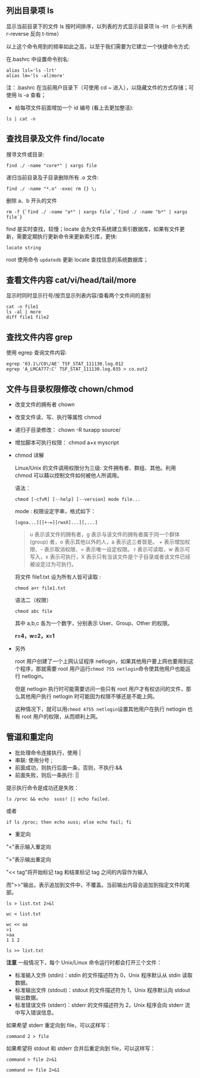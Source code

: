 
## 列出目录项 ls

显示当前目录下的文件 ls
按时间排序，以列表的方式显示目录项 ls -lrt（l-长列表 r-reverse 反向 t-time）

以上这个命令用到的频率如此之高，以至于我们需要为它建立一个快捷命令方式:

在.bashrc 中设置命令别名:
```
alias lsl='ls -lrt'
alias lm='ls -al|more'
```
注：.bashrc 在当前用户目录下（可使用 cd ~ 进入），以隐藏文件的方式存储；可使用 ls -a 查看；
* 给每项文件前面增加一个 id 编号 (看上去更加整洁):
```
ls | cat -n
```

## 查找目录及文件 find/locate

搜寻文件或目录:
```
find ./ -name "core*" | xargs file
```

递归当前目录及子目录删除所有 .o 文件:
```
find ./ -name "*.o" -exec rm {} \;
```
删除 a、b 开头的文件
```
rm -f {`find ./ -name "a*" | xargs file`,`find ./ -name "b*" | xargs file`}
```
find 是实时查找，较慢；locate 会为文件系统建立索引数据库，如果有文件更新，需要定期执行更新命令来更新索引库，更快:
```
locate string
```
root 使用命令 `updatedb` 更新 locate 查找信息的系统数据库；

## 查看文件内容 cat/vi/head/tail/more

显示时同时显示行号/按页显示列表内容/查看两个文件间的差别
```
cat -n file1
ls -al | more
diff file1 file2
```

## 查找文件内容 grep

使用 egrep 查询文件内容:
```
egrep '03.1\/CO\/AE' TSF_STAT_111130.log.012
egrep 'A_LMCA777:C' TSF_STAT_111130.log.035 > co.out2
```

## 文件与目录权限修改 chown/chmod

* 改变文件的拥有者 chown
* 改变文件读、写、执行等属性 chmod
* 递归子目录修改： chown -R tuxapp source/
* 增加脚本可执行权限： chmod a+x myscript
* chmod 详解
  
  Linux/Unix 的文件调用权限分为三级: 文件拥有者、群组、其他。利用 chmod 可以藉以控制文件如何被他人所调用。

  语法：
  ```
  chmod [-cfvR] [--help] [--version] mode file...
  ```
  mode : 权限设定字串，格式如下：
  ```
  [ugoa...][[+-=][rwxX]...][,...]
  ```
  >u 表示该文件的拥有者，g 表示与该文件的拥有者属于同一个群体 (group) 者，o 表示其他以外的人，a 表示这三者皆是。
\+ 表示增加权限、- 表示取消权限、= 表示唯一设定权限。
r 表示可读取，w 表示可写入，x 表示可执行，X 表示只有当该文件是个子目录或者该文件已经被设定过为可执行。

    将文件 file1.txt 设为所有人皆可读取 :
    ```
    chmod a+r file1.txt
    ```
    语法二（权限）
    ```
    chmod abc file
    ```
    其中 a,b,c 各为一个数字，分别表示 User、Group、Other 的权限。

   **r=4，w=2，x=1**

 * 另外 
  
   root 用户创建了一个上网认证程序 netlogin，如果其他用户要上网也要用到这个程序，那就需要 root 用户运行`chmod 755 netlogin`命令使其他用户也能运行 netlogin。

   但是 netlogin 执行时可能需要访问一些只有 root 用户才有权访问的文件，那么其他用户执行 netlogin 时可能因为权限不够还是不能上网。

   这种情况下，就可以用`chmod 4755 netlogin`设置其他用户在执行 netlogin 也有 root 用户的权限，从而顺利上网。

## 管道和重定向

* 批处理命令连接执行，使用 |
* 串联: 使用分号 ;
* 前面成功，则执行后面一条，否则，不执行:&&
* 前面失败，则后一条执行: ||

提示执行命令是成功还是失败：
```
ls /proc && echo  suss! || echo failed.
```
或者
```
if ls /proc; then echo suss; else echo fail; fi
```

* 重定向
  
"<"表示输入重定向

">"表示输出重定向

"<< tag"将开始标记 tag 和结束标记 tag 之间的内容作为输入

而">>"输出，表示追加到文件中，不覆盖。当前输出内容会追加到指定文件的尾部。
```
ls > list.txt 2>&l
```
```
wc < list.txt
```
```
wc << aa
>1
>aa
1 1 2
```
```
ls >> list.txt
```
**注意** 一般情况下，每个 Unix/Linux 命令运行时都会打开三个文件：

* 标准输入文件 (stdin)：stdin 的文件描述符为 0，Unix 程序默认从 stdin 读取数据。
* 标准输出文件 (stdout)：stdout 的文件描述符为 1，Unix 程序默认向 stdout 输出数据。
* 标准错误文件 (stderr)：stderr 的文件描述符为 2，Unix 程序会向 stderr 流中写入错误信息。

如果希望 stderr 重定向到 file，可以这样写：
```
command 2 > file
```
如果希望将 stdout 和 stderr 合并后重定向到 file，可以这样写：
```
command > file 2>&1

command >> file 2>&1
```


